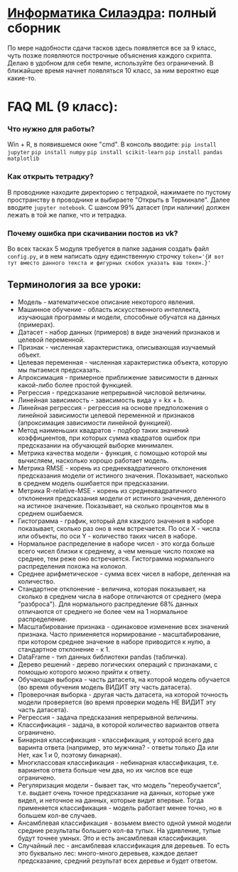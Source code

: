 # [Информатика Силаэдра](https://codingprojects.ru): полный сборник
По мере надобности сдачи тасков здесь появляется все за 9 класс, чуть позже появляются построчные объяснения каждого скрипта.
Делаю в удобном для себя темпе, используйте без ограничений.
В ближайшее время начнет появляться 10 класс, за ним вероятно еще какие-то. 

# FAQ ML (9 класс):
### Что нужно для работы?
Win + R, в появившемся окне "cmd". В консоль вводите:
```pip install jupyter```
```pip install numpy```
```pip install scikit-learn```
```pip install pandas matplotlib```
### Как открыть тетрадку?
В проводнике находите директорию с тетрадкой, нажимаете по пустому пространству в проводнике и выбираете "Открыть в Терминале". Далее вводите ```jupyter notebook```. С шансом 99% датасет (при наличии) должен лежать в той же папке, что и тетрадка.

### Почему ошибка при скачивании постов из vk?
Во всех тасках 5 модуля требуется в папке задания создать файл ```config.py```, и в нем написать одну единственную строчку ```token='{И вот тут вместо данного текста и фигурных скобок указать ваш токен.}'```

## Терминология за все уроки:
* Модель - математическое описание некоторого явления.
* Машинное обучение - область искусственного интеллекта, изучающая программы и модели, способные обучатся на данных (примерах).
* Датасет - набор данных (примеров) в виде значений признаков и целевой переменной.
* Признак - численная характеристика, описывающая изучаемый объект.
* Целевая переменная - численная характеристика объекта, которую мы пытаемся предсказать.
* Апроксимация - примерное приближение зависимости в данных какой-либо более простой функцией.
* Регрессия - предсказание непрерывной числовой величины.
* Линейная зависимость - зависимость вида y = kx + b.
* Линейная регрессия - регрессия на основе предположения о линейной зависимости целевой переменной и признаков (апроксимация зависимости линейной функцией).
* Метод наименьших квадратов - подбор таких значений коэффициентов, при которых сумма квадратов ошибок при предсказании на обучающей выборке минимален.
* Метрика качества модели - функция, с помощью которой мы вычисляем, насколько хорошо работает модель.
* Метрика RMSE - корень из среднеквадратичного отклонения предсказания модели от истиного значения. Показывает, насколько в среднем модель ошибается при предсказании.
* Метрика R-relative-MSE - корень из среднеквадратичного отклонения предсказания модели от истиного значения, деленного на истиное значение. Показывает, на сколько процентов мы в среднем ошибаемся.
* Гистограмма - график, который для каждого значения в наборе показывает, сколько раз оно в нем встречается. По оси X - числа или объекты, по оси Y - количество таких чисел в наборе.
* Нормальное распределение в наборе чисел - это когда больше всего чисел близки к среднему, а чем меньше число похоже на среднее, тем реже оно встречается. Гистограмма нормального распределения похожа на колокол.
* Среднее арифметическое - сумма всех чисел в наборе, деленная на количество.
* Стандартное отклонение - величина, которая показывает, на сколько в среднем числа в наборе отличаются от среднего (мера "разброса"). Для нормального распредление 68% данных отличаются от среднего не более чем на 1 нормальное распределение.
* Масштабирование признака - одинаковое изменение всех значений признака. Часто применяется нормирование - масштабирование, при котором среднее значение в наборе приводится к нулю, а стандартное отклонение - к 1.
* DataFrame - тип данных библиотеки pandas (табличка).
* Дерево решений - дерево логических операций с признаками, с помощью которого можно прийти к ответу.
* Обучающая выборка - часть датасета, на которой модель обучается (во время обучения модель ВИДИТ эту часть датасета).
* Проверочная выборка - другая часть датасета, на которой точность модели проверяется (во время проверки модель НЕ ВИДИТ эту часть датасета).
* Регрессия - задача предсказания непрерывной величины.
* Классификация - задача, в которой количество вариантов ответа ограничено.
* Бинарная классификация - классификация, у которой всего два варинта ответа (например, это мужчина? - ответы только Да или Нет, как 1 и 0, поэтому бинарная).
* Многклассовая классификация - небинарная классификация, т.е. вариантов ответа больше чем два, но их числов все еще ограничено.
* Регуляризация модели - бывает так, что модель "переобучается", т.е. выдает очень точное предсказание на данных, которые уже видел, и неточное на данных, которые видит впервые. Тогда применяется классификация - модель работает менее точно, но в большем кол-ве случаев.
* Ансамблевая классификация - возьмем вместо одной умной модели средние результаты большего кол-ва тупых. На удивление, тупые будут точнее умных. Это и есть ансамблевая классификация.
* Случайный лес - ансамблевая классификация для деревьев. То есть это буквально лес: много-много деревьев, каждое делает предсказание, средний результат всех деревье и будет ответом.

